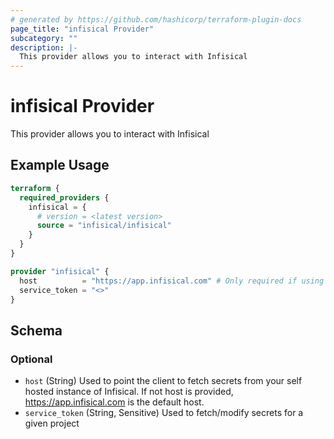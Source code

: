 ```yaml
---
# generated by https://github.com/hashicorp/terraform-plugin-docs
page_title: "infisical Provider"
subcategory: ""
description: |-
  This provider allows you to interact with Infisical
---
```


# infisical Provider

This provider allows you to interact with Infisical

## Example Usage

```terraform
terraform {
  required_providers {
    infisical = {
      # version = <latest version>
      source = "infisical/infisical"
    }
  }
}

provider "infisical" {
  host          = "https://app.infisical.com" # Only required if using self hosted instance of Infisical, default is https://app.infisical.com
  service_token = "<>"
}
```

<!-- schema generated by tfplugindocs -->
## Schema

### Optional

- `host` (String) Used to point the client to fetch secrets from your self hosted instance of Infisical. If not host is provided, https://app.infisical.com is the default host.
- `service_token` (String, Sensitive) Used to fetch/modify secrets for a given project
